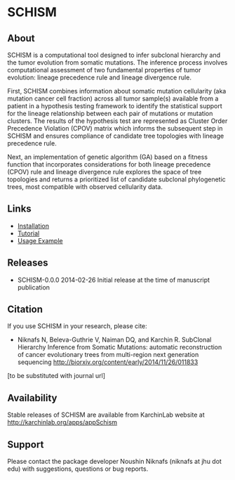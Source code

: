 # SCHISM

## About

SCHISM is a computational tool designed to infer subclonal hierarchy and the tumor evolution from somatic mutations. The inference process involves computational assessment of two fundamental properties of tumor evolution: lineage precedence rule and lineage divergence rule. 

First, SCHISM combines information about somatic mutation cellularity (aka mutation cancer cell fraction) across all tumor sample(s) available from a patient in a hypothesis testing framework to identify the statistical support for the lineage relationship between each pair of mutations or mutation clusters. The results of the hypothesis test are represented as Cluster Order Precedence Violation (CPOV) matrix which informs the subsequent step in SCHISM and ensures compliance of candidate tree topologies with lineage precedence rule.

Next, an implementation of genetic algorithm (GA) based on a fitness function that incorporates considerations for both lineage precedence (CPOV) rule and lineage divergence rule explores the space of tree topologies and returns a prioritized list of candidate subclonal phylogenetic trees, most compatible with observed cellularity data. 

## Links
* [Installation](https://github.com/Niknafs/SCHISM-sandbox/wiki/Installation)
* [Tutorial](https://github.com/Niknafs/SCHISM-sandbox/wiki/Tutorial)
* [Usage Example](https://github.com/Niknafs/SCHISM-sandbox/wiki/Usage-Example)

## Releases 

* SCHISM-0.0.0 2014-02-26    Initial release at the time of manuscript publication

## Citation

If you use SCHISM in your research, please cite:

* Niknafs N, Beleva-Guthrie V, Naiman DQ, and Karchin R. SubClonal Hierarchy Inference from Somatic Mutations: automatic reconstruction of cancer evolutionary trees from multi-region next generation sequencing <http://biorxiv.org/content/early/2014/11/26/011833>

[to be substituted with journal url]
## Availability
Stable releases of SCHISM are available from KarchinLab website at <http://karchinlab.org/apps/appSchism>

## Support
Please contact the package developer Noushin Niknafs (niknafs at jhu dot edu) with suggestions, questions or bug reports.
